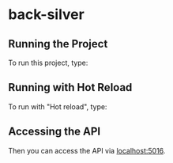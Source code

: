 # back-silver

## Running the Project

To run this project, type:

## Running with Hot Reload

To run with "Hot reload", type:

## Accessing the API

Then you can access the API via [localhost:5016](http://localhost:5016/swagger/index.html).
